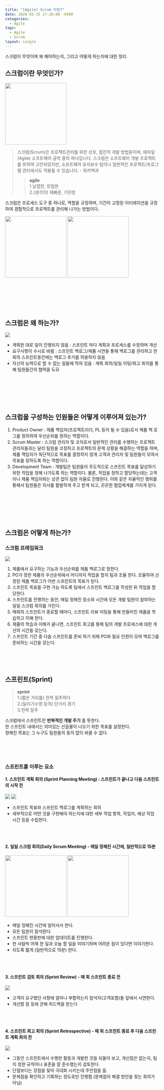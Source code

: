 ```yaml
---
title: "[Agile] Scrum 이란?"
date: 2020-03-15 17:20:00 -0400
categories:
  - Agile
tags:
  - Agile
  - Scrum
layout: single
---
```


스크럼이 무엇이며 왜 해야하는지, 그리고 어떻게 하는지에 대한 정리.

## 스크럼이란 무엇인가?
<img src="/assets/images/scrum/scrum_origin.png" height="200">

> 스크럼(Scrum)은 프로젝트관리를 위한 상호, 점진적 개발 방법론이며, 애자일(Agile) 소프트웨어 공학 중의 하나입니다. 스크럼은 소프트웨어 개발 프로젝트를 위하여 고안되었지만, 소프트웨어 유지보수 팀이나 일반적인 프로젝트/프로그램 관리에서도 적용될 수 있습니다. - 위키백과 
>> **agile**  
>> 1.날렵한, 민첩한  
>> 2.(생각이) 재빠른, 기민한

스크럼은 프로세스 도구 중 하나로, 역할을 규정하며, 기간이 고정된 이터레이션을 규정하여 경험적으로 프로젝트를 관리해 나가는 방법이다.

<img src="/assets/images/scrum/scrum_board.png" height="200"> <img src="/assets/images/scrum/scrum_board2.png" height="200">

<br/><br/><br/><br/><br/>

## 스크럼은 왜 하는가?
![](/assets/images/scrum/scrum_why.png)
- 계획한 대로 일이 진행되지 않음 : 스프린트 마다 계획과 프로세스를 수정하며 개선
- 요구사항이 수시로 바뀜 : 스프린트 백로그/제품 시연을 통해 백로그를 관리하고 한 회의 스프린트동안에는 백로그 추가를 허용하지 않음
- 자신의 능력으로 할 수 없는 일들에 막혀 있음 : 계획 회의/일일 미팅/회고 회의를 통해 팀원들간의 협력을 도모

<br/><br/><br/><br/><br/>

## 스크럼을 구성하는 인원들은 어떻게 이루어져 있는가?
1. Product Owner : 제품 책임자(프로젝트리더, PL 등이 될 수 있음)로서 제품 백 로그를 정의하여 우선순위를 정하는 역할이다.
2. Scrum Master : 스크럼 관리자 및 코치로서 일반적인 관리를 수행하는 프로젝트 관리자들과는 달리 팀원을 코칭하고 프로젝트의 문제 상황을 해결하는 역할을 하며, 제품 책임자가 독단적으로 목표를 결정하지 않게 고객과 관리자 및 팀원들이 모여서 목표를 정하도록 하는 역할이다.
3. Development Team : 개발팀은 팀원들이 주도적으로 스프린트 목표를 달성하기 위한 작업을 정해 나가도록 하는 역할이다. 물론, 작업을 정하고 할당하는데는 고객이나 제품 책임자와는 상관 없이 팀원 자율로 진행된다. 이와 같은 자율적인 행위를 통해서 팀원들은 의사를 활발하게 주고 받게 되고, 끈끈한 협업체계를 가지게 된다.

<br/><br/><br/><br/><br/>

## 스크럼은 어떻게 하는가?
### 스크럼 프레임워크
![](/assets/images/scrum/scrum_framework.png)
1. 제품에서 요구하는 기능과 우선순위를 제품 백로그로 정한다.
2. PO가 정한 제품의 우선순위에서 어디까지 작업을 할지 팀과 조율 한다. 조율하여 선정된 제품 백로그가 이번 스프린트의 목표가 된다.
3. 스프린트 목표를 구현 가능 하도록 팀에서 스프린트 백로그를 작성한 뒤 작업을 할당한다.
4. 스프린트를 진행하는 동안, 매일 정해진 장소와 시간에 모든 개발 팀원이 참여하는 일일 스크럼 회의를 가진다.
5. 매회의 스프린트가 종료할 때마다, 스프린트 리뷰 미팅을 통해 만들어진 제품을 학습하고 이해 한다.
6. 제품의 학습과 이해가 끝나면, 스프린트 회고를 통해 팀의 개발 프로세스에 대한 개선의 시간을 갖는다.
7. 스프린트 기간 중 다음 스프린트를 준비 하기 위해 PO와 필요 인원이 모여 백로그를 준비하는 시간을 갖는다.

<br/><br/><br/>

## 스프린트(Sprint)
> **sprint**  
> 1.(짧은 거리를) 전력 질주하다  
> 2.(달리기수영 등의) 단거리 경기  
> 3.전력 질주

스크럼에서 스프린트란 **반복적인 개발 주기** 를 뜻한다.  
한 스프린트 내에서는 의미있는 산출물이 나오기 위한 목표를 설정한다.  
정해진 목표는 그 누구도 팀원들의 동이 없이 바꿀 수 없다.

<br/><br/><br/>

### 스프린트를 이루는 요소

#### 1. 스프린트 계획 회의 (Sprint Planning Meeting) : 스프린트가 끝나고 다음 스프린트의 시작 전
![](/assets/images/scrum/con_planning_req.png) ![](/assets/images/scrum/con_planning_add_issue.png) <br/>
- 스프린트 목표와 스프린트 백로그를 계획하는 회의
- 세부적으로 어떤 것을 구현해야 하는지에 대한 세부 작업 항목, 작업자, 예상 작업 시간 등을 수립한다.

<br/><br/>

#### 2. 일일 스크럼 회의(Daily Scrum Meeting) - 매일 정해진 시간에, 일반적으로 15분
<img src="/assets/images/scrum/scrum_daily.png" height="200"> <img src="/assets/images/scrum/scrum_daily_flank.png" height="200"> <br/>
- 매일 정해진 시간에 일어서서 한다.
- 모든 팀원이 참석한다.
- 스프린트 현황판에 대한 업데이트를 진행한다.
- 한 사람씩 어제 한 일과 오늘 할 일을 이야기하며 어려운 점이 있다면 이야기한다.
- 되도록 짧게 (일반적으로 15분) 한다.

<br/><br/>

#### 3. 스프린트 검토 회의 (Sprint Review) - 매 회 스프린트 종료 전
![](/assets/images/scrum/con_review.png) <br/>
- 고객이 요구했던 사항에 얼마나 부합하는지 참석자(고객포함)들 앞에서 시연한다.
- 개선할 점 등에 관해 피드백을 받는다

<br/><br/>

#### 4. 스프린트 회고 회의 (Sprint Retrospective) - 매 회 스프린트 종료 후 다음 스프린트 계획 회의 전
![](/assets/images/scrum/con_retrospective.png) <br/>
- 그동안 스프린트에서 수행한 활동과 개발한 것을 되돌아 보고, 개선점은 없는지, 팀이 정한 규칙이나 표준을 잘 준수했는지 검토한다.
- 단점보다는 강점을 찾아 극대화 시키는데 주안점을 둠
- 문제점을 확인하고 기록하는 정도로만 진행함.(문제점의 해결 방안을 찾는 회의가 아님)

<br/><br/>
